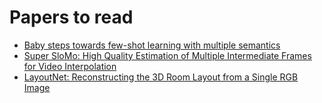 # Papers to read

+ [Baby steps towards few-shot learning with multiple semantics](https://arxiv.org/abs/1906.01905)
+ [Super SloMo: High Quality Estimation of Multiple Intermediate Frames for Video Interpolation](https://arxiv.org/abs/1712.00080)
+ [LayoutNet: Reconstructing the 3D Room Layout from a Single RGB Image](https://arxiv.org/abs/1803.08999)